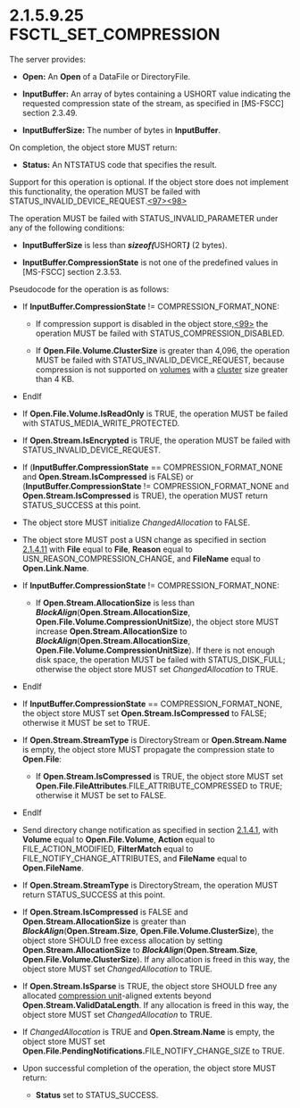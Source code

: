 <html dir="LTR" xmlns:mshelp="http://msdn.microsoft.com/mshelp" xmlns:ddue="http://ddue.schemas.microsoft.com/authoring/2003/5" xmlns:xlink="http://www.w3.org/1999/xlink" xmlns:tool="http://www.microsoft.com/tooltip">
    <head>
        <meta http-equiv="Content-Type" content="text/html; CHARSET=utf-8"></meta>
        <meta name="save" content="history"></meta>
        <title>2.1.5.9.25 FSCTL_SET_COMPRESSION</title>
        <xml>
            <mshelp:toctitle title="2.1.5.9.25 FSCTL_SET_COMPRESSION"></mshelp:toctitle>
            <mshelp:rltitle title="[MS-FSA]: FSCTL_SET_COMPRESSION"></mshelp:rltitle>
            <mshelp:keyword index="A" term="8e2a2e1e-5a90-4251-8b4d-18f1a4c0be43"></mshelp:keyword>
            <mshelp:attr name="DCSext.ContentType" value="open specification"></mshelp:attr>
            <mshelp:attr name="AssetID" value="8e2a2e1e-5a90-4251-8b4d-18f1a4c0be43"></mshelp:attr>
            <mshelp:attr name="TopicType" value="kbRef"></mshelp:attr>
            <mshelp:attr name="DCSext.Title" value="[MS-FSA]: FSCTL_SET_COMPRESSION" />
        </xml>
    </head>
    <body>
        <div id="header">
            <h1 class="heading">2.1.5.9.25 FSCTL_SET_COMPRESSION</h1>
        </div>
        <div id="mainSection">
            <div id="mainBody">
                <div id="allHistory" class="saveHistory"></div>
                <div id="sectionSection0" class="section" name="collapseableSection">
                    

<p>The server provides:</p>

<ul><li><p><span><span> 
</span></span><b>Open:</b> An <b>Open</b> of a DataFile or DirectoryFile.</p>

</li><li><p><span><span> 
</span></span><b>InputBuffer:</b> An array of bytes containing a USHORT value
indicating the requested compression state of the stream, as specified in <mshelp:link keywords="efbfe127-73ad-4140-9967-ec6500e66d5e" tabindex="0">[MS-FSCC]</mshelp:link>
section <mshelp:link keywords="77f650a3-e3a2-4a25-baac-4bf9b36bcc46" tabindex="0">2.3.49</mshelp:link>.</p>

</li><li><p><span><span> 
</span></span><b>InputBufferSize:</b> The number of bytes in <b>InputBuffer</b>.</p>

</li></ul><p>On completion, the object store MUST return:</p>

<ul><li><p><span><span> 
</span></span><b>Status:</b> An NTSTATUS code that specifies the result.</p>

</li></ul><p>Support for this operation is optional. If the object store
does not implement this functionality, the operation MUST be failed with
STATUS_INVALID_DEVICE_REQUEST.<a id="Appendix_A_Target_97"></a><a href="4e3695bd-7574-4f24-a223-b4679c065b63.md#Appendix_A_97" aria-label="Product behavior note 97">&lt;97&gt;</a><a id="Appendix_A_Target_98"></a><a href="4e3695bd-7574-4f24-a223-b4679c065b63.md#Appendix_A_98" aria-label="Product behavior note 98">&lt;98&gt;</a></p>

<p>The operation MUST be failed with STATUS_INVALID_PARAMETER
under any of the following conditions:</p>

<ul><li><p><span><span> 
</span></span><b>InputBufferSize</b> is less than <b><i>sizeof(</i></b>USHORT<b><i>)</i></b>
(2 bytes).</p>

</li><li><p><span><span> 
</span></span><b>InputBuffer.CompressionState</b> is not one of the predefined
values in [MS-FSCC] section <mshelp:link keywords="3ce96098-fb24-472e-af53-1fa211bda38b" tabindex="0">2.3.53</mshelp:link>.</p>

</li></ul><p>Pseudocode for the operation is as follows:</p>

<ul><li><p><span><span> 
</span></span>If <b>InputBuffer.CompressionState</b> !=
COMPRESSION_FORMAT_NONE:</p>

<ul><li><p><span><span>  </span></span>If
compression support is disabled in the object store,<a id="Appendix_A_Target_99"></a><a href="4e3695bd-7574-4f24-a223-b4679c065b63.md#Appendix_A_99" aria-label="Product behavior note 99">&lt;99&gt;</a> the operation MUST be failed
with STATUS_COMPRESSION_DISABLED.</p>

</li><li><p><span><span>  </span></span>If <b>Open.File.Volume.ClusterSize</b>
is greater than 4,096, the operation MUST be failed with
STATUS_INVALID_DEVICE_REQUEST, because compression is not supported on <a href="682f0f59-385c-4351-b81a-3b234f53db03.md#gt_9a876829-33a1-4f0b-8b81-8552b7e5561c">volumes</a> with a <a href="682f0f59-385c-4351-b81a-3b234f53db03.md#gt_feef37b3-c173-4f51-aab6-b55a6366259b">cluster</a> size greater than 4
KB.</p>

</li></ul></li><li><p><span><span> 
</span></span>EndIf</p>

</li><li><p><span><span> 
</span></span>If <b>Open.File.Volume.IsReadOnly</b> is TRUE, the operation MUST
be failed with STATUS_MEDIA_WRITE_PROTECTED.</p>

</li><li><p><span><span> 
</span></span>If <b>Open.Stream.IsEncrypted</b> is TRUE, the operation MUST be
failed with STATUS_INVALID_DEVICE_REQUEST.</p>

</li><li><p><span><span> 
</span></span>If (<b>InputBuffer.CompressionState</b> ==
COMPRESSION_FORMAT_NONE and <b>Open.Stream.IsCompressed</b> is FALSE) or (<b>InputBuffer.CompressionState</b>
!= COMPRESSION_FORMAT_NONE and <b>Open.Stream.IsCompressed</b> is TRUE), the
operation MUST return STATUS_SUCCESS at this point.</p>

</li><li><p><span><span> 
</span></span>The object store MUST initialize <i>ChangedAllocation</i> to
FALSE.</p>

</li><li><p><span><span> 
</span></span>The object store MUST post a USN change as specified in section <a href="2c897c5e-b29e-464d-825f-565ff587f7f1.md">2.1.4.11</a> with <b>File</b>
equal to <b>File</b>, <b>Reason</b> equal to USN_REASON_COMPRESSION_CHANGE, and
<b>FileName</b> equal to <b>Open.Link.Name</b>.</p>

</li><li><p><span><span> 
</span></span>If <b>InputBuffer.CompressionState</b> !=
COMPRESSION_FORMAT_NONE:</p>

<ul><li><p><span><span>  </span></span>If <b>Open.Stream.AllocationSize</b>
is less than <b><i>BlockAlign</i></b>(<b>Open.Stream.AllocationSize</b>, <b>Open.File.Volume.CompressionUnitSize</b>),
the object store MUST increase <b>Open.Stream.AllocationSize</b> to <b><i>BlockAlign</i></b>(<b>Open.Stream.AllocationSize</b>,
<b>Open.File.Volume.CompressionUnitSize</b>). If there is not enough disk
space, the operation MUST be failed with STATUS_DISK_FULL; otherwise the object
store MUST set <i>ChangedAllocation</i> to TRUE.</p>

</li></ul></li><li><p><span><span> 
</span></span>EndIf</p>

</li><li><p><span><span> 
</span></span>If <b>InputBuffer.CompressionState</b> == COMPRESSION_FORMAT_NONE,
the object store MUST set <b>Open.Stream.IsCompressed</b> to FALSE; otherwise
it MUST be set to TRUE.</p>

</li><li><p><span><span> 
</span></span>If <b>Open.Stream.StreamType</b> is DirectoryStream or <b>Open.Stream.Name</b>
is empty, the object store MUST propagate the compression state to <b>Open.File</b>:</p>

<ul><li><p><span><span>  </span></span>If <b>Open.Stream.IsCompressed</b>
is TRUE, the object store MUST set <b>Open.File.FileAttributes</b>.FILE_ATTRIBUTE_COMPRESSED
to TRUE; otherwise it MUST be set to FALSE.</p>

</li></ul></li><li><p><span><span> 
</span></span>EndIf</p>

</li><li><p><span><span> 
</span></span>Send directory change notification as specified in section <a href="7f757efa-ba81-4c0e-a4c7-d11d7beed109.md">2.1.4.1</a>, with <b>Volume</b>
equal to <b>Open.File.Volume</b>, <b>Action</b> equal to FILE_ACTION_MODIFIED, <b>FilterMatch</b>
equal to FILE_NOTIFY_CHANGE_ATTRIBUTES, and <b>FileName</b> equal to <b>Open.FileName</b>.</p>

</li><li><p><span><span> 
</span></span>If <b>Open.Stream.StreamType</b> is DirectoryStream, the
operation MUST return STATUS_SUCCESS at this point.</p>

</li><li><p><span><span> 
</span></span>If <b>Open.Stream.IsCompressed</b> is FALSE and <b>Open.Stream.AllocationSize</b>
is greater than <b><i>BlockAlign</i></b>(<b>Open.Stream.Size</b>, <b>Open.File.Volume.ClusterSize</b>),
the object store SHOULD free excess allocation by setting <b>Open.Stream.AllocationSize</b>
to <b><i>BlockAlign</i></b>(<b>Open.Stream.Size</b>, <b>Open.File.Volume.ClusterSize</b>).
If any allocation is freed in this way, the object store MUST set <i>ChangedAllocation</i>
to TRUE.</p>

</li><li><p><span><span> 
</span></span>If <b>Open.Stream.IsSparse</b> is TRUE, the object store SHOULD
free any allocated <a href="682f0f59-385c-4351-b81a-3b234f53db03.md#gt_ce0d64e7-0847-4910-9611-b3044f3aae2d">compression
unit</a>-aligned extents beyond <b>Open.Stream.ValidDataLength</b>. If any
allocation is freed in this way, the object store MUST set <i>ChangedAllocation</i>
to TRUE.</p>

</li><li><p><span><span> 
</span></span>If <i>ChangedAllocation</i> is TRUE and <b>Open.Stream.Name</b>
is empty, the object store MUST set <b>Open.File.PendingNotifications.</b>FILE_NOTIFY_CHANGE_SIZE
to TRUE.</p>

</li><li><p><span><span> 
</span></span>Upon successful completion of the operation, the object store
MUST return:</p>

<ul><li><p><span><span>  </span></span><b>Status</b>
set to STATUS_SUCCESS.</p>

</li></ul></li></ul>
                </div>
            </div>
        </div>
    </body>
</html>